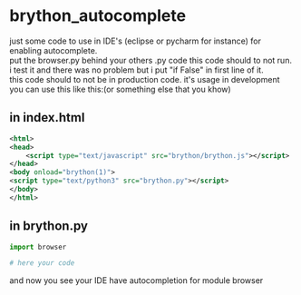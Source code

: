 # brython_autocomplete <br>
just some code to use in IDE's (eclipse or pycharm for instance) for enabling autocomplete.<br>
put the browser.py behind your others .py code
this code should to not run. i test it and there was no problem but i put "if False" in first line of it.<br>
this code should to not be in production code. it's usage in development<by>
you can use this like this:(or something else that you khow)

in index.html
---
```xml
<html>
<head>
    <script type="text/javascript" src="brython/brython.js"></script>
</head>
<body onload="brython(1)">
<script type="text/python3" src="brython.py"></script>
</body>
</html>
```


in brython.py
---
```python
import browser

# here your code
```
and now you see your IDE have autocompletion for module browser
